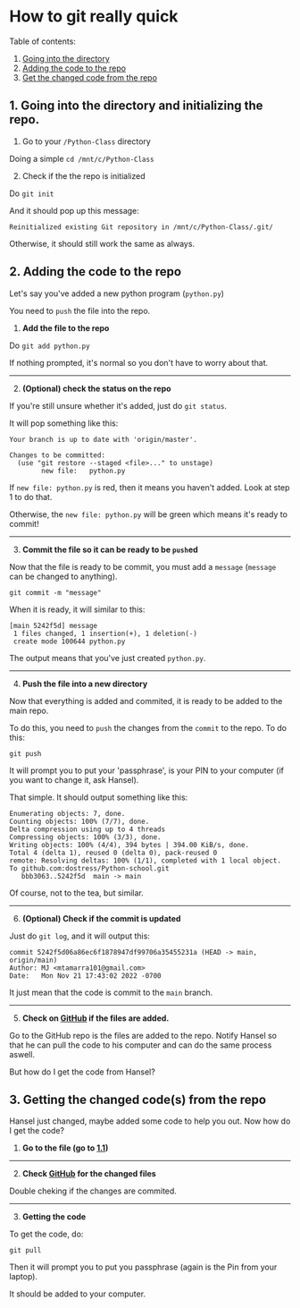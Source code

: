 # How to git really quick

Table of contents:

  1. [Going into the directory](#1)
  2. [Adding the code to the repo](#2)
  3. [Get the changed code from the repo](#3)

## 1. Going into the directory and initializing the repo. <a name="1"></a>

1. Go to your `/Python-Class` directory

Doing a simple `cd /mnt/c/Python-Class`

2. Check if the the repo is initialized

Do `git init`

And it should pop up this message:

```
Reinitialized existing Git repository in /mnt/c/Python-Class/.git/
```

Otherwise, it should still work the same as always.

## 2. Adding the code to the repo <a name="2"></a>

Let's say you've added a new python program (`python.py`)

You need to `push` the file into the repo.

1. **Add the file to the repo**

Do `git add python.py`

If nothing prompted, it's normal so you don't have to worry about that.

---

2. **(Optional) check the status on the repo**

If you're still unsure whether it's added, just do `git status`.

It will pop something like this:

```
Your branch is up to date with 'origin/master'.

Changes to be committed:
  (use "git restore --staged <file>..." to unstage)
        new file:   python.py
```
If `new file: python.py` is red, then it means you haven't added. Look at step 1 to do that.

Otherwise, the `new file: python.py` will be green which means it's ready to commit!

---

3. **Commit the file so it can be ready to be `push`ed**

Now that the file is ready to be commit, you must add a `message` (`message` can be changed to anything).

`git commit -m "message"`

When it is ready, it will similar to this:

```
[main 5242f5d] message
 1 files changed, 1 insertion(+), 1 deletion(-)
 create mode 100644 python.py
```

The output means that you've just created `python.py`.

---

4. **Push the file into a new directory**

Now that everything is added and commited, it is ready to be added to the main repo.

To do this, you need to `push` the changes from the `commit` to the repo. To do this:

`git push`

It will prompt you to put your 'passphrase', is your PIN to your computer (if you want to change it, ask Hansel).

That simple. It should output something like this: 

```
Enumerating objects: 7, done.
Counting objects: 100% (7/7), done.
Delta compression using up to 4 threads
Compressing objects: 100% (3/3), done.
Writing objects: 100% (4/4), 394 bytes | 394.00 KiB/s, done.
Total 4 (delta 1), reused 0 (delta 0), pack-reused 0
remote: Resolving deltas: 100% (1/1), completed with 1 local object.
To github.com:dostress/Python-school.git
   bbb3063..5242f5d  main -> main
```

Of course, not to the tea, but similar.

---

6. **(Optional) Check if the commit is updated**

Just do `git log`, and it will output this:

```
commit 5242f5d06a86ec6f1878947df99706a35455231a (HEAD -> main, origin/main)
Author: MJ <mtamarra101@gmail.com>
Date:   Mon Nov 21 17:43:02 2022 -0700
```

It just mean that the code is commit to the `main` branch.

---

5. **Check on [GitHub](https://github.com) if the files are added.**

Go to the GitHub repo is the files are added to the repo. Notify Hansel so that he can pull the code to his computer and can do the same process aswell.

But how do I get the code from Hansel?

## 3. Getting the changed code(s) from the repo <a name="3"></a>

Hansel just changed, maybe added some code to help you out. Now how do I get the code?

1. **Go to the file (go to [1.1](#1))**

---

2. **Check [GitHub](https://guthub.com) for the changed files**

Double cheking if the changes are commited.

---

3. **Getting the code**

To get the code, do:

`git pull`

Then it will prompt you to put you passphrase (again is the Pin from your laptop).

It should be added to your computer.
